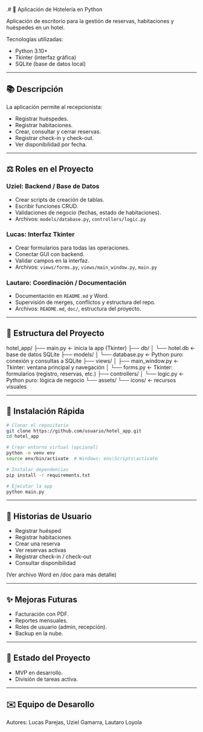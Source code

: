  .# 🏨 Aplicación de Hotelería en Python

Aplicación de escritorio para la gestión de reservas, habitaciones y huéspedes en un hotel.

Tecnologías utilizadas:
- Python 3.10+
- Tkinter (interfaz gráfica)
- SQLite (base de datos local)

---

## 📚 Descripción
La aplicación permite al recepcionista:
- Registrar huéspedes.
- Registrar habitaciones.
- Crear, consultar y cerrar reservas.
- Registrar check-in y check-out.
- Ver disponibilidad por fecha.

---

## ⚖️ Roles en el Proyecto

### Uziel: Backend / Base de Datos
- Crear scripts de creación de tablas.
- Escribir funciones CRUD.
- Validaciones de negocio (fechas, estado de habitaciones).
- Archivos: `models/database.py`, `controllers/logic.py`

### Lucas: Interfaz Tkinter
- Crear formularios para todas las operaciones.
- Conectar GUI con backend.
- Validar campos en la interfaz.
- Archivos: `views/forms.py`, `views/main_window.py`, `main.py`

### Lautaro: Coordinación / Documentación
- Documentación en `README.md` y Word.
- Supervisión de merges, conflictos y estructura del repo.
- Archivos: `README.md`, `doc/`, estructura del proyecto.

---

## 📂 Estructura del Proyecto
hotel_app/
├── main.py                      ← inicia la app (Tkinter)
├── db/
│   └── hotel.db                 ← base de datos SQLite
├── models/
│   └── database.py              ← Python puro: conexión y consultas a SQLite
├── views/
│   ├── main_window.py           ← Tkinter: ventana principal y navegación
│   └── forms.py                 ← Tkinter: formularios (registro, reservas, etc.)
├── controllers/
│   └── logic.py                 ← Python puro: lógica de negocio
└── assets/
    └── icons/                   ← recursos visuales

---

## 🚀 Instalación Rápida
```bash
# Clonar el repositorio
git clone https://github.com/usuario/hotel_app.git
cd hotel_app

# Crear entorno virtual (opcional)
python -m venv env
source env/bin/activate  # Windows: env\Scripts\activate

# Instalar dependencias
pip install -r requirements.txt

# Ejecutar la app
python main.py
```

---

## 📕 Historias de Usuario
- Registrar huésped
- Registrar habitaciones
- Crear una reserva
- Ver reservas activas
- Registrar check-in / check-out
- Consultar disponibilidad

(Ver archivo Word en /doc para más detalle)

---

## ✨ Mejoras Futuras
- Facturación con PDF.
- Reportes mensuales.
- Roles de usuario (admin, recepción).
- Backup en la nube.

---

## 📅 Estado del Proyecto
- MVP en desarrollo.
- División de tareas activa.

---

## ✉️ Equipo de Desarollo
Autores: Lucas Parejas, Uziel Gamarra, Lautaro Loyola 
